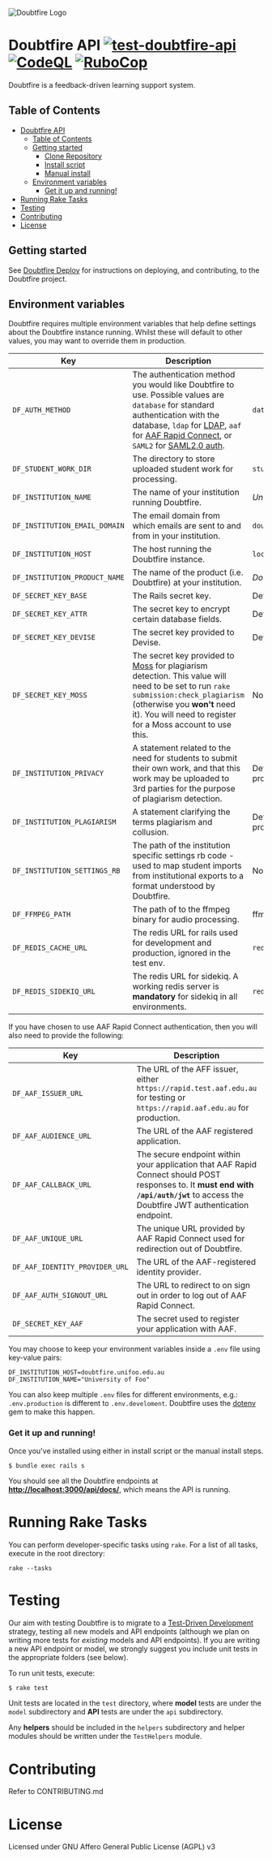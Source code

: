 ![Doubtfire Logo](https://github.com/doubtfire-lms/doubtfire-web/raw/6.2.x/src/assets/icons/android-chrome-192x192.png)

# Doubtfire API [![test-doubtfire-api](https://github.com/doubtfire-lms/doubtfire-api/actions/workflows/push.yml/badge.svg)](https://github.com/doubtfire-lms/doubtfire-api/actions/workflows/push.yml) [![CodeQL](https://github.com/doubtfire-lms/doubtfire-api/actions/workflows/codeql.yml/badge.svg)](https://github.com/doubtfire-lms/doubtfire-api/actions/workflows/codeql.yml) [![RuboCop](https://github.com/doubtfire-lms/doubtfire-api/actions/workflows/rubocop.yml/badge.svg)](https://github.com/doubtfire-lms/doubtfire-api/actions/workflows/rubocop.yml)

Doubtfire is a feedback-driven learning support system.

## Table of Contents

- [Doubtfire API](#doubtfire-api--)
  - [Table of Contents](#table-of-contents)
  - [Getting started](#getting-started)
    - [Clone Repository](#clone-repository)
    - [Install script](#install-script)
    - [Manual install](#manual-install)
  - [Environment variables](#environment-variables)
    - [Get it up and running!](#get-it-up-and-running)
- [Running Rake Tasks](#running-rake-tasks)
- [Testing](#testing)
- [Contributing](#contributing)
- [License](#license)

## Getting started

See [Doubtfire Deploy](https://github.com/doubtfire-lms/doubtfire-deploy) for instructions on deploying, and contributing, to the Doubtfire project.

## Environment variables

Doubtfire requires multiple environment variables that help define settings about the Doubtfire instance running. Whilst these will default to other values, you may want to override them in production.

| Key                           | Description                                                                                                                                                                                                                                                                                                                                      | Default                    |
| ----------------------------- | ------------------------------------------------------------------------------------------------------------------------------------------------------------------------------------------------------------------------------------------------------------------------------------------------------------------------------------------------ | -------------------------- |
| `DF_AUTH_METHOD`              | The authentication method you would like Doubtfire to use. Possible values are `database` for standard authentication with the database, `ldap` for [LDAP](https://www.freebsd.org/doc/en/articles/ldap-auth/), `aaf` for [AAF Rapid Connect](https://rapid.aaf.edu.au/), or `SAML2` for [SAML2.0 auth](https://en.wikipedia.org/wiki/SAML_2.0). | `database`                 |
| `DF_STUDENT_WORK_DIR`         | The directory to store uploaded student work for processing.                                                                                                                                                                                                                                                                                     | `student_work`             |
| `DF_INSTITUTION_NAME`         | The name of your institution running Doubtfire.                                                                                                                                                                                                                                                                                                  | _University of Foo_        |
| `DF_INSTITUTION_EMAIL_DOMAIN` | The email domain from which emails are sent to and from in your institution.                                                                                                                                                                                                                                                                     | `doubtfire.com`            |
| `DF_INSTITUTION_HOST`         | The host running the Doubtfire instance.                                                                                                                                                                                                                                                                                                         | `localhost:3000`           |
| `DF_INSTITUTION_PRODUCT_NAME` | The name of the product (i.e. Doubtfire) at your institution.                                                                                                                                                                                                                                                                                    | _Doubtfire_                |
| `DF_SECRET_KEY_BASE`          | The Rails secret key.                                                                                                                                                                                                                                                                                                                            | Default key provided.      |
| `DF_SECRET_KEY_ATTR`          | The secret key to encrypt certain database fields.                                                                                                                                                                                                                                                                                               | Default key provided.      |
| `DF_SECRET_KEY_DEVISE`        | The secret key provided to Devise.                                                                                                                                                                                                                                                                                                               | Default key provided.      |
| `DF_SECRET_KEY_MOSS`          | The secret key provided to [Moss](http://theory.stanford.edu/~aiken/moss/) for plagiarism detection. This value will need to be set to run `rake submission:check_plagiarism` (otherwise you **won't** need it). You will need to register for a Moss account to use this.                                                                       | No default.                |
| `DF_INSTITUTION_PRIVACY`      | A statement related to the need for students to submit their own work, and that this work may be uploaded to 3rd parties for the purpose of plagiarism detection.                                                                                                                                                                                | Default statement provided |
| `DF_INSTITUTION_PLAGIARISM`   | A statement clarifying the terms plagiarism and collusion.                                                                                                                                                                                                                                                                                       | Default statement provided |
| `DF_INSTITUTION_SETTINGS_RB`  | The path of the institution specific settings rb code - used to map student imports from institutional exports to a format understood by Doubtfire.                                                                                                                                                                                              | No default                 |
| `DF_FFMPEG_PATH`              | The path of to the ffmpeg binary for audio processing.                                                                                                                                                                                                                                                                                           | ffmpeg                     |
| `DF_REDIS_CACHE_URL`          | The redis URL for rails used for development and production, ignored in the test env.                                                                                                                                                                                                                                                            | `redis://localhost:6379/0` |
| `DF_REDIS_SIDEKIQ_URL`        | The redis URL for sidekiq. A working redis server is **mandatory** for sidekiq in all environments.                                                                                                                                                                                                                                              | `redis://localhost:6379/1` |

If you have chosen to use AAF Rapid Connect authentication, then you will also need to provide the following:

| Key                            | Description                                                                                                                                                                            | Default                         |
| ------------------------------ | -------------------------------------------------------------------------------------------------------------------------------------------------------------------------------------- | ------------------------------- |
| `DF_AAF_ISSUER_URL`            | The URL of the AFF issuer, either `https://rapid.test.aaf.edu.au` for testing or `https://rapid.aaf.edu.au` for production.                                                            | `https://rapid.test.aaf.edu.au` |
| `DF_AAF_AUDIENCE_URL`          | The URL of the AAF registered application.                                                                                                                                             | No default - required           |
| `DF_AAF_CALLBACK_URL`          | The secure endpoint within your application that AAF Rapid Connect should POST responses to. It **must end with `/api/auth/jwt`** to access the Doubtfire JWT authentication endpoint. | No default - required           |
| `DF_AAF_UNIQUE_URL`            | The unique URL provided by AAF Rapid Connect used for redirection out of Doubtfire.                                                                                                    | No default - required           |
| `DF_AAF_IDENTITY_PROVIDER_URL` | The URL of the AAF-registered identity provider.                                                                                                                                       | No default - required           |
| `DF_AAF_AUTH_SIGNOUT_URL`      | The URL to redirect to on sign out in order to log out of AAF Rapid Connect.                                                                                                           | No default - required           |
| `DF_SECRET_KEY_AAF`            | The secret used to register your application with AAF.                                                                                                                                 | `secretsecret12345`             |

You may choose to keep your environment variables inside a `.env` file using key-value pairs:

```
DF_INSTITUTION_HOST=doubtfire.unifoo.edu.au
DF_INSTITUTION_NAME="University of Foo"
```

You can also keep multiple `.env` files for different environments, e.g.: `.env.production` is different to `.env.develoment`. Doubtfire uses the [dotenv](https://github.com/bkeepers/dotenv) gem to make this happen.

### Get it up and running!

Once you've installed using either in install script or the manual install steps.

```
$ bundle exec rails s
```

You should see all the Doubtfire endpoints at **[http://localhost:3000/api/docs/](http://localhost:3000/api/docs/)**, which means the API is running.

# Running Rake Tasks

You can perform developer-specific tasks using `rake`. For a list of all tasks, execute in the root directory:

```
rake --tasks
```

# Testing

Our aim with testing Doubtfire is to migrate to a [Test-Driven Development](https://en.wikipedia.org/wiki/Test-driven_development)
strategy, testing all new models and API endpoints (although we plan on writing
more tests for _existing_ models and API endpoints). If you are writing a new
API endpoint or model, we strongly suggest you include unit tests in the
appropriate folders (see below).

To run unit tests, execute:

```bash
$ rake test
```

Unit tests are located in the `test` directory, where **model** tests are under
the `model` subdirectory and **API** tests are under the `api` subdirectory.

Any **helpers** should be included in the `helpers` subdirectory and helper
modules should be written under the `TestHelpers` module.

# Contributing

Refer to CONTRIBUTING.md

# License

Licensed under GNU Affero General Public License (AGPL) v3
